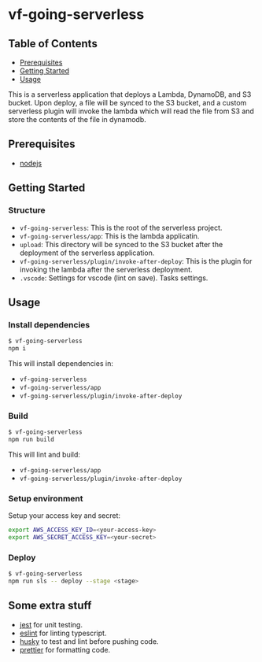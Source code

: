 # vf-going-serverless

## Table of Contents

- [Prerequisites](#prereqs)
- [Getting Started](#getting_started)
- [Usage](#usage)

This is a serverless application that deploys a Lambda, DynamoDB, and S3 bucket.  Upon deploy, a file will be synced to the S3 bucket, and a custom serverless plugin will invoke the lambda which will read the file from S3 and store the contents of the file in dynamodb.

## Prerequisites <a name = "prereqs"></a>

- [nodejs](https://nodejs.org/en/)

## Getting Started <a name = "getting_started"></a>

### Structure

- `vf-going-serverless`: This is the root of the serverless project.
- `vf-going-serverless/app`: This is the lambda applicatin.
- `upload`: This directory will be synced to the S3 bucket after the deployment of the serverless application.
- `vf-going-serverless/plugin/invoke-after-deploy`: This is the plugin for invoking the lambda after the serverless deployment.
- `.vscode`: Settings for vscode (lint on save). Tasks settings.

## Usage <a name = "usage"></a>

### Install dependencies

```bash
$ vf-going-serverless
npm i
```

This will install dependencies in:

- `vf-going-serverless` 
- `vf-going-serverless/app`
- `vf-going-serverless/plugin/invoke-after-deploy`

### Build

```bash
$ vf-going-serverless
npm run build
```

This will lint and build:

- `vf-going-serverless/app`
- `vf-going-serverless/plugin/invoke-after-deploy`

### Setup environment

Setup your access key and secret:

```bash
export AWS_ACCESS_KEY_ID=<your-access-key>
export AWS_SECRET_ACCESS_KEY=<your-secret>
```

### Deploy

```bash
$ vf-going-serverless
npm run sls -- deploy --stage <stage>
```

## Some extra stuff

- [jest](https://jestjs.io/) for unit testing.
- [eslint](https://eslint.org/) for linting typescript.
- [husky](https://github.com/typicode/husky) to test and lint before pushing code.
- [prettier](https://prettier.io/) for formatting code.
